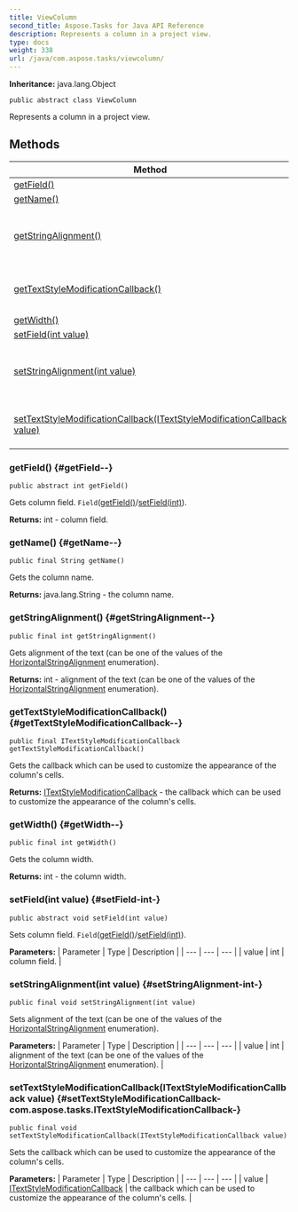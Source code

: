 ```yaml
---
title: ViewColumn
second_title: Aspose.Tasks for Java API Reference
description: Represents a column in a project view.
type: docs
weight: 338
url: /java/com.aspose.tasks/viewcolumn/
---
```


**Inheritance:**
java.lang.Object
```
public abstract class ViewColumn
```

Represents a column in a project view.
## Methods

| Method | Description |
| --- | --- |
| [getField()](#getField--) | Gets column field. |
| [getName()](#getName--) | Gets the column name. |
| [getStringAlignment()](#getStringAlignment--) | Gets alignment of the text (can be one of the values of the [HorizontalStringAlignment](../../com.aspose.tasks/horizontalstringalignment) enumeration). |
| [getTextStyleModificationCallback()](#getTextStyleModificationCallback--) | Gets the callback which can be used to customize the appearance of the column's cells. |
| [getWidth()](#getWidth--) | Gets the column width. |
| [setField(int value)](#setField-int-) | Sets column field. |
| [setStringAlignment(int value)](#setStringAlignment-int-) | Sets alignment of the text (can be one of the values of the [HorizontalStringAlignment](../../com.aspose.tasks/horizontalstringalignment) enumeration). |
| [setTextStyleModificationCallback(ITextStyleModificationCallback value)](#setTextStyleModificationCallback-com.aspose.tasks.ITextStyleModificationCallback-) | Sets the callback which can be used to customize the appearance of the column's cells. |
### getField() {#getField--}
```
public abstract int getField()
```


Gets column field. `Field`([getField()](../../com.aspose.tasks/viewcolumn\#getField--)/[setField(int)](../../com.aspose.tasks/viewcolumn\#setField-int-)).

**Returns:**
int - column field.
### getName() {#getName--}
```
public final String getName()
```


Gets the column name.

**Returns:**
java.lang.String - the column name.
### getStringAlignment() {#getStringAlignment--}
```
public final int getStringAlignment()
```


Gets alignment of the text (can be one of the values of the [HorizontalStringAlignment](../../com.aspose.tasks/horizontalstringalignment) enumeration).

**Returns:**
int - alignment of the text (can be one of the values of the [HorizontalStringAlignment](../../com.aspose.tasks/horizontalstringalignment) enumeration).
### getTextStyleModificationCallback() {#getTextStyleModificationCallback--}
```
public final ITextStyleModificationCallback getTextStyleModificationCallback()
```


Gets the callback which can be used to customize the appearance of the column's cells.

**Returns:**
[ITextStyleModificationCallback](../../com.aspose.tasks/itextstylemodificationcallback) - the callback which can be used to customize the appearance of the column's cells.
### getWidth() {#getWidth--}
```
public final int getWidth()
```


Gets the column width.

**Returns:**
int - the column width.
### setField(int value) {#setField-int-}
```
public abstract void setField(int value)
```


Sets column field. `Field`([getField()](../../com.aspose.tasks/viewcolumn\#getField--)/[setField(int)](../../com.aspose.tasks/viewcolumn\#setField-int-)).

**Parameters:**
| Parameter | Type | Description |
| --- | --- | --- |
| value | int | column field. |

### setStringAlignment(int value) {#setStringAlignment-int-}
```
public final void setStringAlignment(int value)
```


Sets alignment of the text (can be one of the values of the [HorizontalStringAlignment](../../com.aspose.tasks/horizontalstringalignment) enumeration).

**Parameters:**
| Parameter | Type | Description |
| --- | --- | --- |
| value | int | alignment of the text (can be one of the values of the [HorizontalStringAlignment](../../com.aspose.tasks/horizontalstringalignment) enumeration). |

### setTextStyleModificationCallback(ITextStyleModificationCallback value) {#setTextStyleModificationCallback-com.aspose.tasks.ITextStyleModificationCallback-}
```
public final void setTextStyleModificationCallback(ITextStyleModificationCallback value)
```


Sets the callback which can be used to customize the appearance of the column's cells.

**Parameters:**
| Parameter | Type | Description |
| --- | --- | --- |
| value | [ITextStyleModificationCallback](../../com.aspose.tasks/itextstylemodificationcallback) | the callback which can be used to customize the appearance of the column's cells. |

